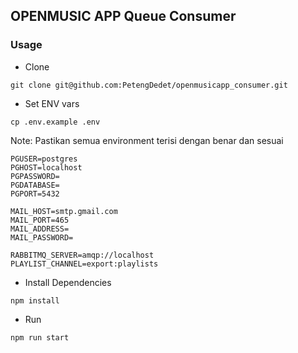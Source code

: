 ## OPENMUSIC APP Queue Consumer

### Usage
- Clone
```shell
git clone git@github.com:PetengDedet/openmusicapp_consumer.git
```

- Set ENV vars
```shell
cp .env.example .env
```

Note: Pastikan semua environment terisi dengan benar dan sesuai
```
PGUSER=postgres
PGHOST=localhost
PGPASSWORD=
PGDATABASE=
PGPORT=5432

MAIL_HOST=smtp.gmail.com
MAIL_PORT=465
MAIL_ADDRESS=
MAIL_PASSWORD=

RABBITMQ_SERVER=amqp://localhost
PLAYLIST_CHANNEL=export:playlists
```


- Install Dependencies
```shell
npm install
```

- Run
```shell
npm run start
```
